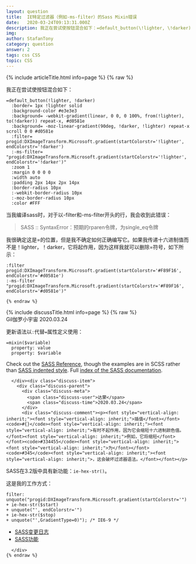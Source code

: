 ```yaml
---
layout: question
title:  IE特定过滤器（例如-ms-filter）的Sass Mixin错误
date:   2020-03-24T09:13:31.000Z
description: 我正在尝试使按钮混合如下：=default_button(\!lighter, \!darker)    border= 1px \!lighter so...
img: 
author: StafanTony
category: question
answer: 2
tags: css CSS
topic: CSS
---
```

<div class="article-root">
  <div class="article">
    {% include articleTitle.html info=page %}
    {% raw %}
    <div class="article-content"><p><font style="vertical-align: inherit;"><font style="vertical-align: inherit;">我正在尝试使按钮混合如下：</font></font></p>

<pre><code>=default_button(!lighter, !darker) <font></font>
  :border= 1px !lighter solid<font></font>
  :background-color #e3e3e3<font></font>
  :background= -webkit-gradient(linear, 0 0, 0 100%, from(!lighter), to(!darker)) repeat-x, #d0581e<font></font>
  :background= -moz-linear-gradient(90deg, !darker, !lighter) repeat-x scroll 0 0 #d0581e<font></font>
  :filter= progid:DXImageTransform.Microsoft.gradient(startColorstr='!lighter', endColorstr='!darker')<font></font>
  :-ms-filter= "progid:DXImageTransform.Microsoft.gradient(startColorstr='!lighter', endColorstr='!darker')"<font></font>
  :zoom 1<font></font>
  :margin 0 0 0 0<font></font>
  :width auto<font></font>
  :padding 2px 14px 2px 14px<font></font>
  :border-radius 10px<font></font>
  :-webkit-border-radius 10px<font></font>
  :-moz-border-radius 10px<font></font>
  :color #FFF<font></font>
</code></pre>

<p><font style="vertical-align: inherit;"><font style="vertical-align: inherit;">当我编译sass时，对于以-filter和-ms-filter开头的行，我会收到此错误：</font></font></p>

<blockquote>
  <p><font style="vertical-align: inherit;"><font style="vertical-align: inherit;">SASS :: SyntaxError：预期的rparen令牌，为single_eq令牌</font></font></p>
</blockquote>

<p><font style="vertical-align: inherit;"><font style="vertical-align: inherit;">我很确定这是=的位置，但是我不确定如何正确编写它。</font><font style="vertical-align: inherit;">如果我传递十六进制值而不是！lighter，！darker，它将起作用，因为这样我就可以删除=符号，如下所示：</font></font></p>

<pre><code>:filter progid:DXImageTransform.Microsoft.gradient(startColorstr='#F89F16', endColorstr='#d0581e')<font></font>
:-ms-filter "progid:DXImageTransform.Microsoft.gradient(startColorstr='#F89F16', endColorstr='#d0581e')"<font></font>
</code></pre></div>
    {% endraw %}
  </div>

  <div class="discuss-wrapper">
    {% include discussTitle.html info=page %}
    {% raw %}
    <div class="discuss-item">
        <div class="discuss-parent">
          <div class="discuss-meta">
            <span class="discuss-user">Gil伽罗小宇宙</span>
            <span class="discuss-time">2020.03.24</span>
          </div>
          <div class="discuss-comment"><p><font style="vertical-align: inherit;"><font style="vertical-align: inherit;">更新语法以</font></font><code>:</code><font style="vertical-align: inherit;"><font style="vertical-align: inherit;">代替</font></font><code>=</code><font style="vertical-align: inherit;"><font style="vertical-align: inherit;">属性定义使用：</font></font></p>

<pre><code>=mixin($variable) <font></font>
  property: value<font></font>
  property: $variable<font></font>
</code></pre>

<p>Check out the <a href="http://sass-lang.com/docs/yardoc/file.SASS_REFERENCE.html#mixins" rel="nofollow noreferrer">SASS Reference</a>, though the examples are in SCSS rather than <a href="http://sass-lang.com/docs/yardoc/file.INDENTED_SYNTAX.html" rel="nofollow noreferrer">SASS indented style</a>. Full <a href="http://sass-lang.com/docs/yardoc/_index.html" rel="nofollow noreferrer">index of the SASS documentation</a>.</p></div>
        </div>
        
      </div><div class="discuss-item">
        <div class="discuss-parent">
          <div class="discuss-meta">
            <span class="discuss-user">达蒙</span>
            <span class="discuss-time">2020.03.24</span>
          </div>
          <div class="discuss-comment"><p><font style="vertical-align: inherit;"><font style="vertical-align: inherit;">插值</font></font><code>#{}</code><font style="vertical-align: inherit;"><font style="vertical-align: inherit;">有时不起作用，因为它会缩短十六进制颜色值。</font><font style="vertical-align: inherit;">例如，它将缩短</font></font><code>#334455</code><font style="vertical-align: inherit;"><font style="vertical-align: inherit;">为</font></font><code>#345</code><font style="vertical-align: inherit;"><font style="vertical-align: inherit;">，这会破坏过滤器语法。</font></font></p>

<p><font style="vertical-align: inherit;"><font style="vertical-align: inherit;">SASS在3.2版中具有新功能：</font></font><code>ie-hex-str()</code><font style="vertical-align: inherit;"><font style="vertical-align: inherit;">。</font></font></p>

<p><font style="vertical-align: inherit;"><font style="vertical-align: inherit;">这是我的工作方式：</font></font></p>

<pre><code>filter: unquote("progid:DXImageTransform.Microsoft.gradient(startColorstr='")<font></font>
+ ie-hex-str($start)<font></font>
+ unquote("', endColorstr='")<font></font>
+ ie-hex-str($stop)<font></font>
+ unquote("',GradientType=0)"); /* IE6-9 */<font></font>
</code></pre>

<ul>
<li><a href="http://sass-lang.com/docs/yardoc/file.SASS_CHANGELOG.html"><font style="vertical-align: inherit;"><font style="vertical-align: inherit;">SASS变更日志</font></font></a></li>
<li><a href="http://sass-lang.com/docs/yardoc/Sass/Script/Functions.html"><font style="vertical-align: inherit;"><font style="vertical-align: inherit;">SASS功能</font></font></a></li>
</ul></div>
        </div>
        
      </div>
    {% endraw %}
  </div>
<div>

